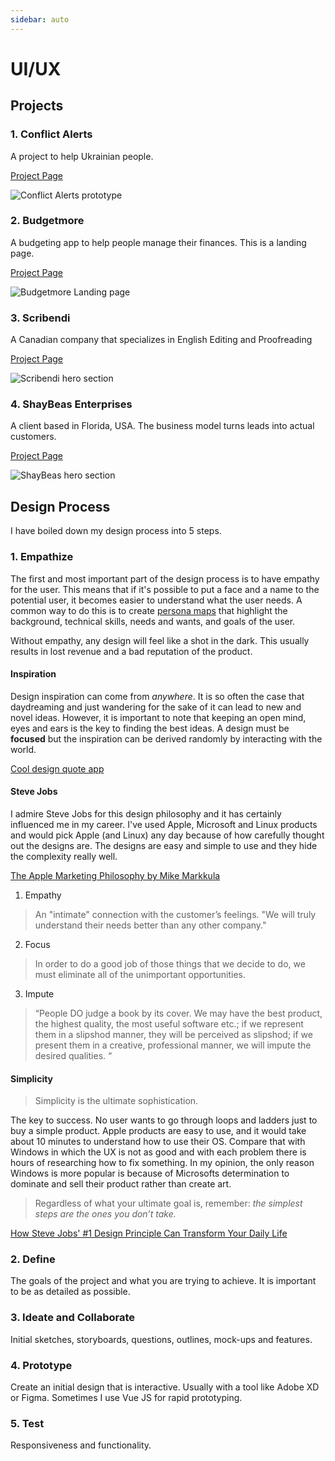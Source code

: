 ```yaml
---
sidebar: auto
---
```


# UI/UX

## Projects

### 1. Conflict Alerts
A project to help Ukrainian people.

[Project Page](/work/uiux/conflict-alerts.md)

![Conflict Alerts prototype](/images/work/conflict-alerts/conflict-alerts.png)

### 2. Budgetmore
A budgeting app to help people manage their finances.  This is a landing page. 

[Project Page](/work/uiux/budgetmore.md)

![Budgetmore Landing page](/images/work/budgetmore/hero-section.png)

### 3. Scribendi
A Canadian company that specializes in English Editing and Proofreading

[Project Page](/work/uiux/scribendi.md)

![Scribendi hero section](/images/work/scribendi/banner-scribendi.jpg)

### 4. ShayBeas Enterprises
A client based in Florida, USA.  The business model turns leads into actual customers. 

[Project Page](/work/uiux/shaybeas.md)

![ShayBeas hero section](/images/work/shaybeas/shaybeas-hero.png)

## Design Process

I have boiled down my design process into 5 steps. 

### 1. Empathize
The first and most important part of the design process is to have empathy for the user. This means that if it's possible to put a face and a name to the potential user, it becomes easier to understand what the user needs.  A common way to do this is to create [persona maps]() that highlight the background, technical skills, needs and wants, and goals of the user.  

Without empathy, any design will feel like a shot in the dark. This usually results in lost revenue and a bad reputation of the product. 

#### Inspiration
Design inspiration can come from *anywhere*.  It is so often the case that daydreaming and just wandering for the sake of it can lead to new and novel ideas.  However, it is important to note that keeping an open mind, eyes and ears is the key to finding the best ideas.  A design must be **focused** but the inspiration can be derived randomly by interacting with the world. 

[Cool design quote app](https://quotesondesign.com/)

#### Steve Jobs
I admire Steve Jobs for this design philosophy and it has certainly influenced me in my career. I've used Apple, Microsoft and Linux products and would pick Apple (and Linux) any day because of how carefully thought out the designs are.  The designs are easy and simple to use and they hide the complexity really well.

[The Apple Marketing Philosophy by Mike Markkula](https://1000manifestos.com/mike-markkula-the-apple-marketing-philosophy/)

1. Empathy
>An "intimate" connection with the customer’s feelings. "We will truly understand their needs better than any other company."

2. Focus
>In order to do a good job of those things that we decide to do, we must eliminate all of the unimportant opportunities.

3. Impute
>“People DO judge a book by its cover. We may have the best product, the highest quality, the most useful software etc.; if we represent them in a slipshod manner, they will be perceived as slipshod; if we present them in a creative, professional manner, we will impute the desired qualities. “

#### Simplicity

>Simplicity is the ultimate sophistication.

The key to success.  No user wants to go through loops and ladders just to buy a simple product.  Apple products are easy to use, and it would take about 10 minutes to understand how to use their OS.  Compare that with Windows in which the UX is not as good and with each problem there is hours of researching how to fix something.  In my opinion, the only reason Windows is more popular is because of Microsofts determination to dominate and sell their product rather than create art.

>Regardless of what your ultimate goal is, remember: *the simplest steps are the ones you don’t take.*

[How Steve Jobs' #1 Design Principle Can Transform Your Daily Life](https://www.entrepreneur.com/article/369186)

### 2. Define
The goals of the project and what you are trying to achieve.  It is important to be as detailed as possible. 

### 3. Ideate and Collaborate
Initial sketches, storyboards, questions, outlines, mock-ups and features.

### 4. Prototype
Create an initial design that is interactive.  Usually with a tool like Adobe XD or Figma.  Sometimes I use Vue JS for rapid prototyping.

### 5. Test
Responsiveness and functionality.
